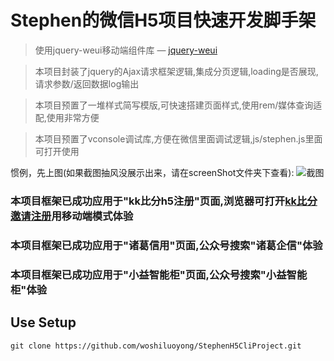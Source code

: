 # Stephen的微信H5项目快速开发脚手架

> 使用jquery-weui移动端组件库 — [jquery-weui](http://www.jqweui.cn/components)

> 本项目封装了jquery的Ajax请求框架逻辑,集成分页逻辑,loading是否展现,请求参数/返回数据log输出

> 本项目预置了一堆样式简写模版,可快速搭建页面样式,使用rem/媒体查询适配,使用非常方便

> 本项目预置了vconsole调试库,方便在微信里面调试逻辑,js/stephen.js里面可打开使用

惯例，先上图(如果截图抽风没展示出来，请在screenShot文件夹下查看):
![截图]()

### 本项目框架已成功应用于"kk比分h5注册"页面,浏览器可打开[kk比分邀请注册](http://invite.bifenkk.com?inviteCode=8795241)用移动端模式体验

### 本项目框架已成功应用于"诸葛信用"页面,公众号搜索"诸葛企信"体验

### 本项目框架已成功应用于"小益智能柜"页面,公众号搜索"小益智能柜"体验

## Use Setup

``` shell
git clone https://github.com/woshiluoyong/StephenH5CliProject.git
```
